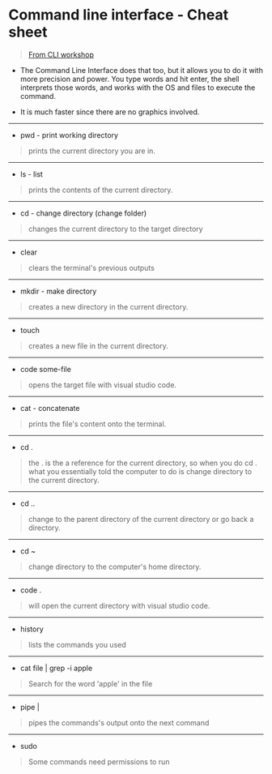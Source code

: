 # Command line interface - Cheat sheet

> [From CLI workshop](https://github.com/WebAhead/cli-intro)

- The Command Line Interface does that too, but it allows you to do it with more precision and power. You type words and hit enter, the shell interprets those words, and works with the OS and files to execute the command.

- It is much faster since there are no graphics involved.

---

- pwd - print working directory
> prints the current directory you are in.

---

- ls - list
> prints the contents of the current directory.

---


- cd - change directory (change folder)
> changes the current directory to the target directory

---


- clear
> clears the terminal's previous outputs

---


- mkdir - make directory
> creates a new directory in the current directory.

---


-  touch
> creates a new file in the current directory.

---


- code some-file
> opens the target file with visual studio code.

---


- cat - concatenate
> prints the file's content onto the terminal.

---


- cd .
> the . is the a reference for the current directory, so when you do cd . what you essentially told the computer to do is change directory to the current directory.

---


- cd ..
> change to the parent directory of the current directory or go back a directory.

---


- cd ~
> change directory to the computer's home directory.

---


- code .
> will open the current directory with visual studio code.

---


- history
> lists the commands you used 

---


- cat file | grep -i apple
> Search for the word 'apple' in the file

---

- pipe |
> pipes the commands's output onto the next command

---

- sudo
> Some commands need permissions to run